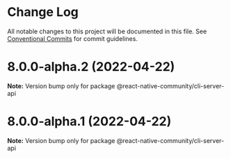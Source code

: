 # Change Log

All notable changes to this project will be documented in this file.
See [Conventional Commits](https://conventionalcommits.org) for commit guidelines.

# 8.0.0-alpha.2 (2022-04-22)

**Note:** Version bump only for package @react-native-community/cli-server-api





# 8.0.0-alpha.1 (2022-04-22)

**Note:** Version bump only for package @react-native-community/cli-server-api
